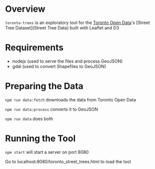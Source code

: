 # Overview
`toronto-trees` is an exploratory tool for the [Toronto Open Data](http://www1.toronto.ca/wps/portal/contentonly?vgnextoid=9e56e03bb8d1e310VgnVCM10000071d60f89RCRD)'s  [Street Tree Dataset](Street Tree Data) built with Leaflet and D3

# Requirements
- nodejs (used to serve the files and process GeoJSON)
- gdal (used to convert Shapefiles to GeoJSON)

# Preparing the Data

`npm run data:fetch` downloads the data from Toronto Open Data 

`npm run data:process` converts it to GeoJSON

`npm run data` does both

# Running the Tool

`npm start` will start a server on port 8080

Go to localhost:8080/toronto_street_trees.html to load the tool
